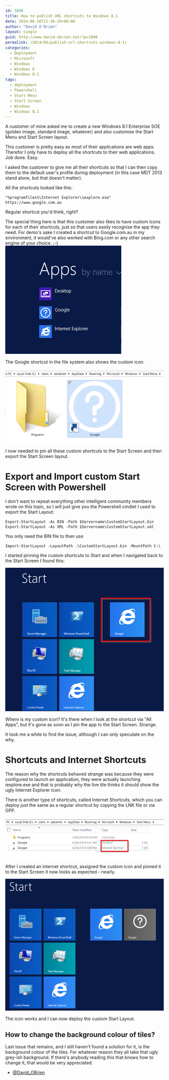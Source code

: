 ```yaml
---
id: 1840
title: How to publish URL shortcuts to Windows 8.1
date: 2014-06-26T21:36:29+00:00
author: "David O'Brien"
layout: single
guid: http://www.david-obrien.net/?p=1840
permalink: /2014/06/publish-url-shortcuts-windows-8-1/
categories:
  - Deployment
  - Microsoft
  - Windows
  - Windows 8
  - Windows 8.1
tags:
  - deployment
  - Powershell
  - Start Menu
  - Start Screen
  - Windows
  - Windows 8.1
---
```

A customer of mine asked me to create a new Windows 8.1 Enterprise SOE (golden image, standard image, whatever) and also customise the Start Menu and Start Screen layout.

This customer is pretty easy as most of their applications are web apps. Therefor I only have to deploy all the shortcuts to their web applications. Job done. Easy.

I asked the customer to give me all their shortcuts so that I can then copy them to the default user's profile during deployment (in this case MDT 2013 stand alone, but that doesn't matter).

All the shortcuts looked like this:

```
"%programfiles%\Internet Explorer\iexplore.exe" https://www.google.com.au
```

Regular shortcut you'd think, right?

The special thing here is that this customer also likes to have custom icons for each of their shortcuts, just so that users easily recognise the app they need. For demo's sake I created a shortcut to Google.com.au in my environment, it would've also worked with Bing.com or any other search engine of your choice. ;-)
![image](/media/2014/06/image.png)

The Google shortcut in the file system also shows the custom icon.

![image](/media/2014/06/image1.png)

I now needed to pin all these custom shortcuts to the Start Screen and then export the Start Screen layout.

# Export and Import custom Start Screen with Powershell

I don't want to repeat everything other intelligent community members wrote on this topic, so I will just give you the Powershell cmdlet I used to export the Start Layout:

```
Export-StartLayout -As BIN -Path $Servername\CustomStartLayout.bin
Export-StartLayout -As XML -Path $Servername\CustomStartLayout.xml
```

You only need the BIN file to then use

```
Import-StartLayout -LayoutPath .\CustomStartLayout.bin -MountPath C:\
```

I started pinning the custom shortcuts to Start and when I navigated back to the Start Screen I found this:

![image](/media/2014/06/image2.png)

Where is my custom icon? It's there when I look at the shortcut via "All Apps", but it's gone as soon as I pin the app to the Start Screen. Strange.

It took me a while to find the issue, although I can only speculate on the why.

# Shortcuts and Internet Shortcuts

The reason why the shortcuts behaved strange was because they were configured to launch an application, they were actually launching iexplore.exe and that is probably why the live tile thinks it should show the ugly Internet Explorer icon.

There is another type of shortcuts, called Internet Shortcuts, which you can deploy just the same as a regular shortcut by copying the LNK file or via GPP.

![image](/media/2014/06/image3.png)

After I created an Internet shortcut, assigned the custom icon and pinned it to the Start Screen it now looks as expected - nearly.

![image](/media/2014/06/image4.png)

The icon works and I can now deploy the custom Start Layout.

## How to change the background colour of tiles?

Last issue that remains, and I still haven't found a solution for it, is the background colour of the tiles. For whatever reason they all take that ugly grey-ish background. If there's anybody reading this that knows how to change it, that would be very appreciated.

- [@David_OBrien](http://twitter.com/david_obrien)